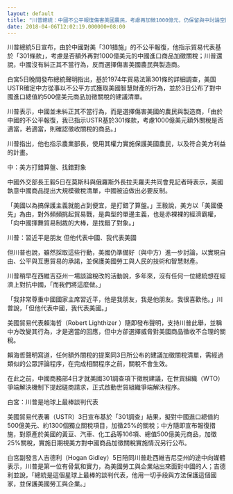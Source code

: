 ```yaml
---
layout: default
title: "川普總統：中國不公平報復傷害美國農民，考慮再加徵1000億元，仍保留與中討論空間"
date: 2018-04-06T12:02:19.000000+08:00
---
```


川普總統5日宣布，由於中國對美「301措施」的不公平報復，他指示貿易代表基於「301條款」，考慮是否額外再對1000億美元的中國進口商品加徵關稅；川普還說，中國沒有糾正其不當行為，反而選擇傷害美國農民與製造商。

白宮5日晚間發布總統聲明指出，基於1974年貿易法第301條的詳細調查，美国USTR確定中方從事以不公平方式獲取美國智慧財產的行為，並於3日公布了對中國進口總值約500億美元商品加徵關稅的建議清單。

川普表示，中國並未糾正其不當行為，而是選擇傷害美國的農民與製造商，「由於中國的不公平報復，我已指示USTR基於301條款，考慮1000億美元額外關稅是否適當，若適當，則確認徵收關稅的商品。」

川普指出，他也指示農業部長，使用其權力實施保護美國農民，以及符合美方利益的計畫。

中：美方打錯算盤、找錯對象

中國外交部長王毅5日在莫斯科與俄羅斯外長拉夫羅夫共同會見記者時表示，美國執意中國商品提出大規模徵稅清單，中國被迫做出必要反制。

「美國以為搞保護主義就能占到便宜，是打錯了算盤。」王毅說，美方以「美國優先」為由，對外頻頻挑起貿易戰，是典型的單邊主義，也是赤裸裸的經濟霸權，「向中國揮舞貿易制裁的大棒，是找錯了對象。」

川普：習近平是朋友 但他代表中國、我代表美國

但川普也說，雖然採取這些行動，美國仍準備好（與中方）進一步討論，以實現自由、公平與互惠貿易的承諾，並保護美國勞工與人民的技術和智慧財產。

川普稍早在西維吉亞州一場談論稅改的活動說，多年來，沒有任何一位總統想在經濟上對抗中國，「而我們將這麼做。」

「我非常尊重中國國家主席習近平，他是我朋友，我是他朋友。我很喜歡他。」川普說，「但他代表中國，我代表美國。」

美國貿易代表賴海哲（Robert Lighthizer ）隨即發布聲明，支持川普此舉，並稱中方改變其行為，才是適當的回應，但中方卻選擇威脅對美國商品徵收不合理的關稅。

賴海哲聲明寫道，任何額外關稅的提案同3日所公布的建議加徵關稅清單，需經過類似的公眾評論程序，在完成相關程序之前，關稅不會生效。

在此之前，中國商務部4日才就美國301調查項下徵稅建議，在世貿組織（WTO）爭端解決機制下提起磋商請求，正式啟動世貿組織爭端解決程序。

白宮：川普是地球上最棒談判代表

美國貿易代表署（USTR）3日宣布基於「301調查」結果，擬對中國進口總值約500億美元、約1300個獨立關稅項目，加徵25%的關稅；中方隨即宣布報復措施，對原產於美國的黃豆、汽車、化工品等106項、總值500億美元商品，加徵25%關稅，實施日期視美方對中國商品加徵關稅實施情況另行公布。

白宮副發言人吉德利（Hogan Gidley）5日陪同川普赴西維吉尼亞州的途中向媒體表示，川普是第一位有骨氣和實力，為美國勞工與企業站出來面對中國的人；吉德利並說，「總統是這個星球上最棒的談判代表，他用一切手段與方法保護這個國家，並保護美國勞工與企業。」

